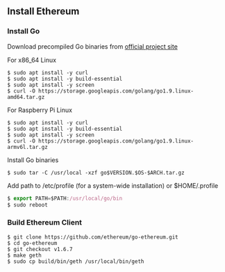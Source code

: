 
## Install Ethereum

### Install Go
Download precompiled Go binaries from [official project site](https://golang.org/dl)

For x86_64 Linux
```
$ sudo apt install -y curl
$ sudo apt install -y build-essential
$ sudo apt install -y screen
$ curl -O https://storage.googleapis.com/golang/go1.9.linux-amd64.tar.gz
```
For Raspberry Pi Linux
```
$ sudo apt install -y curl
$ sudo apt install -y build-essential
$ sudo apt install -y screen
$ curl -O https://storage.googleapis.com/golang/go1.9.linux-armv6l.tar.gz
```
Install Go binaries
```
$ sudo tar -C /usr/local -xzf go$VERSION.$OS-$ARCH.tar.gz
```
Add path to /etc/profile (for a system-wide installation) or $HOME/.profile
```javascript
$ export PATH=$PATH:/usr/local/go/bin
$ sudo reboot
```

### Build Ethereum Client
```
$ git clone https://github.com/ethereum/go-ethereum.git
$ cd go-ethereum
$ git checkout v1.6.7
$ make geth
$ sudo cp build/bin/geth /usr/local/bin/geth
```

